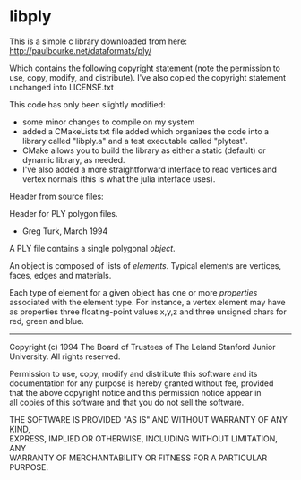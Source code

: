 # libply

This is a simple c library downloaded from here:
http://paulbourke.net/dataformats/ply/

Which contains the following copyright statement (note the permission to use, copy, modify, and distribute).
I've also copied the copyright statement unchanged into LICENSE.txt

This code has only been slightly modified: 
* some minor changes to compile on my system 
* added a CMakeLists.txt file added which organizes the code into a library called "libply.a" and a test executable called "plytest".
* CMake allows you to build the library as either a static (default) or dynamic library, as needed.
* I've also added a more straightforward interface to read vertices and vertex normals (this is what the julia interface uses).


Header from source files:

Header for PLY polygon files.

- Greg Turk, March 1994

A PLY file contains a single polygonal _object_.

An object is composed of lists of _elements_.  Typical elements are
vertices, faces, edges and materials.

Each type of element for a given object has one or more _properties_
associated with the element type.  For instance, a vertex element may
have as properties three floating-point values x,y,z and three unsigned
chars for red, green and blue.

---------------------------------------------------------------

Copyright (c) 1994 The Board of Trustees of The Leland Stanford
Junior University.  All rights reserved.   
  
Permission to use, copy, modify and distribute this software and its   
documentation for any purpose is hereby granted without fee, provided   
that the above copyright notice and this permission notice appear in   
all copies of this software and that you do not sell the software.   
  
THE SOFTWARE IS PROVIDED "AS IS" AND WITHOUT WARRANTY OF ANY KIND,   
EXPRESS, IMPLIED OR OTHERWISE, INCLUDING WITHOUT LIMITATION, ANY   
WARRANTY OF MERCHANTABILITY OR FITNESS FOR A PARTICULAR PURPOSE.   



